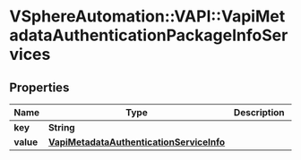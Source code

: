# VSphereAutomation::VAPI::VapiMetadataAuthenticationPackageInfoServices

## Properties
Name | Type | Description | Notes
------------ | ------------- | ------------- | -------------
**key** | **String** |  | [optional] 
**value** | [**VapiMetadataAuthenticationServiceInfo**](VapiMetadataAuthenticationServiceInfo.md) |  | [optional] 


